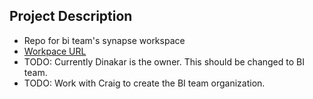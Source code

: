 ## Project Description
* Repo for bi team's synapse workspace 
* [Workpace URL ](https://web.azuresynapse.net/en/home?workspace=%2Fsubscriptions%2F7ecc1949-8156-4073-98ba-9cb74f8493be%2FresourceGroups%2Frjet-data-rg%2Fproviders%2FMicrosoft.Synapse%2Fworkspaces%2Frjet-data-sqlserver)
* TODO: Currently Dinakar is the owner. This should be changed to BI team.
* TODO: Work with Craig to create the BI team organization.
